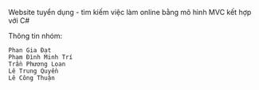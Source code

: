 Website tuyển dụng - tìm kiếm việc làm online bằng mô hình MVC kết hợp với C#

Thông tin nhóm:

    Phan Gia Đạt
    Phạm Đình Minh Trí
    Trần Phương Loan
    Lê Trung Quyền
    Lê Công Thuận
